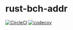 # rust-bch-addr
[![CircleCI](https://circleci.com/gh/haryu703/rust-bch-addr/tree/master.svg?style=svg)](https://circleci.com/gh/haryu703/rust-bch-addr/tree/master)
[![codecov](https://codecov.io/gh/haryu703/rust-bch-addr/branch/master/graph/badge.svg)](https://codecov.io/gh/haryu703/rust-bch-addr)
